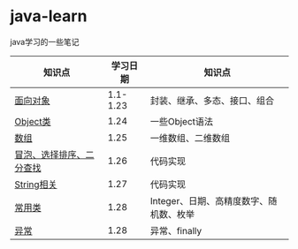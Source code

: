 # java-learn
java学习的一些笔记

| 知识点       | 学习日期 | 知识点                       |
| ------------ | -------- | ---------------------------- |
| [面向对象](https://github.com/Yuuting/java-learn/blob/main/%E9%9D%A2%E5%90%91%E5%AF%B9%E8%B1%A1.md) | 1.1-1.23 | 封装、继承、多态、接口、组合 |
| [Object类](https://github.com/Yuuting/java-learn/blob/main/object.md) | 1.24     | 一些Object语法               |
| [数组](https://github.com/Yuuting/java-learn/blob/main/%E6%95%B0%E7%BB%84.md)         | 1.25     | 一维数组、二维数组           |
| [冒泡、选择排序、二分查找](https://github.com/Yuuting/java-learn/blob/main/%E6%95%B0%E7%BB%84%E6%8E%92%E5%BA%8F%E6%9F%A5%E6%89%BE.md)         | 1.26     | 代码实现        |
| [String相关](https://github.com/Yuuting/java-learn/blob/main/String.md)         | 1.27     | 代码实现        |
| [常用类](https://github.com/Yuuting/java-learn/blob/main/%E5%B8%B8%E7%94%A8%E7%B1%BB.md)         | 1.28     | Integer、日期、高精度数字、随机数、枚举        |
| [异常](https://github.com/Yuuting/java-learn/blob/main/Exception.md)         | 1.28     | 异常、finally        |
